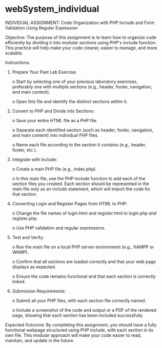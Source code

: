 # webSystem_individual


INDIVIDUAL ASSIGNMENT: 
	Code Organization with PHP Include and Form Validation Using Regular Expression

Objective: 
	The purpose of this assignment is to learn how to organize code efficiently by
	dividing it into modular sections using PHP's include function. This practice will help make your
	code cleaner, easier to manage, and more scalable.

Instructions:

1. Prepare Your Past Lab Exercise:
   
	o Start by selecting one of your previous laboratory exercises, preferably one with
	multiple sections (e.g., header, footer, navigation, and main content).

	o Open this file and identify the distinct sections within it.

2. Convert to PHP and Divide into Sections:
   
	o Save your entire HTML file as a PHP file.

	o Separate each identified section (such as header, footer, navigation, and main
	content) into individual PHP files.

	o Name each file according to the section it contains (e.g., header, footer, etc.).

3. Integrate with Include:
   
	o Create a main PHP file (e.g., index.php).

	o In this main file, use the PHP include function to add each of the section files you
	created. Each section should be represented in the main file only as an include
	statement, which will import the code for that section.

4. Converting Login and Register Pages from HTML to PHP:
   
	o Change the file names of login.html and register.html to login.php and
	register.php.

	o Use PHP validation and regular expressions.

5. Test and Verify:
    
	o Run the main file on a local PHP server environment (e.g., XAMPP or WAMP).

	o Confirm that all sections are loaded correctly and that your web page displays as
	expected.

	o Ensure the code remains functional and that each section is correctly linked.

6. Submission Requirements:
    
	o Submit all your PHP files, with each section file correctly named.

	o Include a screenshot of the code and output or a PDF of the rendered page,
		showing that each section has been included successfully.

Expected Outcome: 
	By completing this assignment, you should have a fully functional
	webpage structured using PHP include, with each section in its own file. This modular approach
	will make your code easier to read, maintain, and update in the future.
